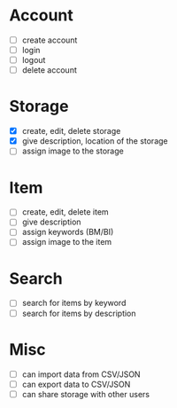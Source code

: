 # Account

- [ ] create account
- [ ] login
- [ ] logout
- [ ] delete account

# Storage

- [x] create, edit, delete storage
- [x] give description, location of the storage
- [ ] assign image to the storage

# Item

- [ ] create, edit, delete item
- [ ] give description
- [ ] assign keywords (BM/BI)
- [ ] assign image to the item

# Search

- [ ] search for items by keyword
- [ ] search for items by description

# Misc

- [ ] can import data from CSV/JSON
- [ ] can export data to CSV/JSON
- [ ] can share storage with other users
